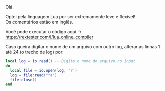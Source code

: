 Olá.

Optei pela linguagem Lua por ser extremamente leve e flexível!<br>
Os comentários estão em inglês.

Você pode executar o código aqui → https://rextester.com/l/lua_online_compiler

Caso queira digitar o nome de um arquivo com outro log, alterar as linhas 1 até 24 (o trecho de log) por:
```Lua
local log = io.read() -- Digite o nome do arquivo no input
do
  local file = io.open(log, 'r')
  log = file:read("*a")
  file:close()
end
```
